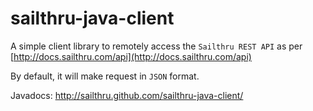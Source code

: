 sailthru-java-client
====================

A simple client library to remotely access the `Sailthru REST API` as per [http://docs.sailthru.com/api](http://docs.sailthru.com/api)

By default, it will make request in `JSON` format.

Javadocs: http://sailthru.github.com/sailthru-java-client/
